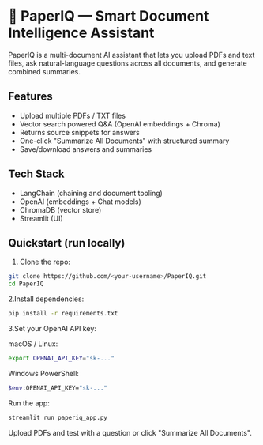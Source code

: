 # 📘 PaperIQ — Smart Document Intelligence Assistant

PaperIQ is a multi-document AI assistant that lets you upload PDFs and text files, ask natural-language questions across all documents, and generate combined summaries.

## Features
- Upload multiple PDFs / TXT files
- Vector search powered Q&A (OpenAI embeddings + Chroma)
- Returns source snippets for answers
- One-click "Summarize All Documents" with structured summary
- Save/download answers and summaries

## Tech Stack
- LangChain (chaining and document tooling)
- OpenAI (embeddings + Chat models)
- ChromaDB (vector store)
- Streamlit (UI)

## Quickstart (run locally)
1. Clone the repo:
```bash
git clone https://github.com/<your-username>/PaperIQ.git
cd PaperIQ
````
2.Install dependencies:
```bash
pip install -r requirements.txt
```

3.Set your OpenAI API key:

macOS / Linux:
```bash
export OPENAI_API_KEY="sk-..."
```

Windows PowerShell:
```bash
$env:OPENAI_API_KEY="sk-..."
```

Run the app:
```bash
streamlit run paperiq_app.py
```
Upload PDFs and test with a question or click "Summarize All Documents".
